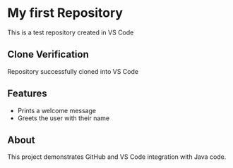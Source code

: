# My first Repository
This is a test repository created in VS Code
## Clone Verification
Repository successfully cloned into VS Code
## Features
- Prints a welcome message
- Greets the user with their name
## About
This project demonstrates GitHub and VS Code integration with Java code.